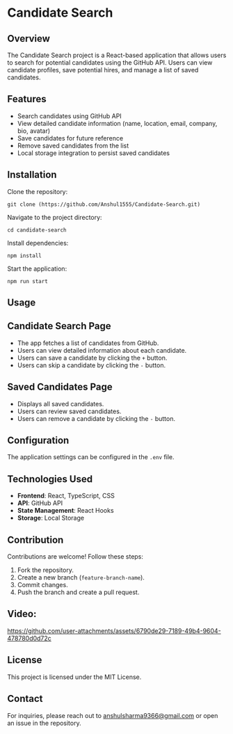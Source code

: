 # Candidate Search

## Overview

The Candidate Search project is a React-based application that allows users to search for potential candidates using the GitHub API. Users can view candidate profiles, save potential hires, and manage a list of saved candidates.

## Features

- Search candidates using GitHub API
- View detailed candidate information (name, location, email, company, bio, avatar)
- Save candidates for future reference
- Remove saved candidates from the list
- Local storage integration to persist saved candidates

## Installation

Clone the repository:

`git clone (https://github.com/Anshul1555/Candidate-Search.git)`

Navigate to the project directory:

`cd candidate-search`

Install dependencies:

`npm install `

Start the application:

`npm run start`

## Usage

## Candidate Search Page

- The app fetches a list of candidates from GitHub.
- Users can view detailed information about each candidate.
- Users can save a candidate by clicking the `+` button.
- Users can skip a candidate by clicking the `-` button.

## Saved Candidates Page

- Displays all saved candidates.
- Users can review saved candidates.
- Users can remove a candidate by clicking the `-` button.

## Configuration

The application settings can be configured in the `.env` file.

## Technologies Used

- **Frontend**: React, TypeScript, CSS
- **API**: GitHub API
- **State Management**: React Hooks
- **Storage**: Local Storage

## Contribution

Contributions are welcome! Follow these steps:

1.  Fork the repository.
2.  Create a new branch (`feature-branch-name`).
3.  Commit changes.
4.  Push the branch and create a pull request.

## Video:

https://github.com/user-attachments/assets/6790de29-7189-49b4-9604-478780d0d72c

## License

This project is licensed under the MIT License.

## Contact

For inquiries, please reach out to anshulsharma9366@gmail.com or open an issue in the repository.
